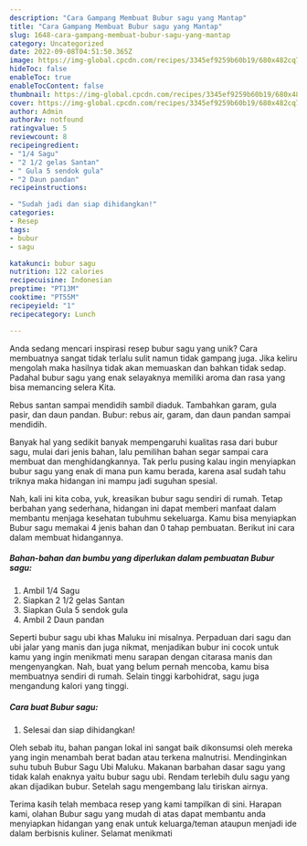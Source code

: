 ```yaml
---
description: "Cara Gampang Membuat Bubur sagu yang Mantap"
title: "Cara Gampang Membuat Bubur sagu yang Mantap"
slug: 1648-cara-gampang-membuat-bubur-sagu-yang-mantap
category: Uncategorized
date: 2022-09-08T04:51:50.365Z
image: https://img-global.cpcdn.com/recipes/3345ef9259b60b19/680x482cq70/bubur-sagu-foto-resep-utama.jpg
hideToc: false
enableToc: true
enableTocContent: false
thumbnail: https://img-global.cpcdn.com/recipes/3345ef9259b60b19/680x482cq70/bubur-sagu-foto-resep-utama.jpg
cover: https://img-global.cpcdn.com/recipes/3345ef9259b60b19/680x482cq70/bubur-sagu-foto-resep-utama.jpg
author: Admin
authorAv: notfound
ratingvalue: 5
reviewcount: 8
recipeingredient:
- "1/4 Sagu"
- "2 1/2 gelas Santan"
- " Gula 5 sendok gula"
- "2 Daun pandan"
recipeinstructions:

- "Sudah jadi dan siap dihidangkan!"
categories:
- Resep
tags:
- bubur
- sagu

katakunci: bubur sagu 
nutrition: 122 calories
recipecuisine: Indonesian
preptime: "PT13M"
cooktime: "PT55M"
recipeyield: "1"
recipecategory: Lunch

---
```





Anda sedang mencari inspirasi resep bubur sagu yang unik? Cara membuatnya sangat tidak terlalu sulit namun tidak gampang juga. Jika keliru mengolah maka hasilnya tidak akan memuaskan dan bahkan tidak sedap. Padahal bubur sagu yang enak selayaknya memiliki aroma dan rasa yang bisa memancing selera Kita.





Rebus santan sampai mendidih sambil diaduk. Tambahkan garam, gula pasir, dan daun pandan. Bubur: rebus air, garam, dan daun pandan sampai mendidih.

Banyak hal yang sedikit banyak mempengaruhi kualitas rasa dari bubur sagu, mulai dari jenis bahan, lalu pemilihan bahan segar sampai cara membuat dan menghidangkannya. Tak perlu pusing kalau ingin menyiapkan bubur sagu yang enak di mana pun kamu berada, karena asal sudah tahu triknya maka hidangan ini mampu jadi suguhan spesial.






Nah, kali ini kita coba, yuk, kreasikan bubur sagu sendiri di rumah. Tetap berbahan yang sederhana, hidangan ini dapat memberi manfaat dalam membantu menjaga kesehatan tubuhmu sekeluarga. Kamu bisa menyiapkan Bubur sagu memakai 4 jenis bahan dan 0 tahap pembuatan. Berikut ini cara dalam membuat hidangannya.

<!--inarticleads1-->

##### Bahan-bahan dan bumbu yang diperlukan dalam pembuatan Bubur sagu:

1. Ambil 1/4 Sagu
1. Siapkan 2 1/2 gelas Santan
1. Siapkan  Gula 5 sendok gula
1. Ambil 2 Daun pandan


Seperti bubur sagu ubi khas Maluku ini misalnya. Perpaduan dari sagu dan ubi jalar yang manis dan juga nikmat, menjadikan bubur ini cocok untuk kamu yang ingin menikmati menu sarapan dengan citarasa manis dan mengenyangkan. Nah, buat yang belum pernah mencoba, kamu bisa membuatnya sendiri di rumah. Selain tinggi karbohidrat, sagu juga mengandung kalori yang tinggi. 

<!--inarticleads2-->

##### Cara buat Bubur sagu:


1. Selesai dan siap dihidangkan!

Oleh sebab itu, bahan pangan lokal ini sangat baik dikonsumsi oleh mereka yang ingin menambah berat badan atau terkena malnutrisi. Mendinginkan suhu tubuh Bubur Sagu Ubi Maluku. Makanan barbahan dasar sagu yang tidak kalah enaknya yaitu bubur sagu ubi. Rendam terlebih dulu sagu yang akan dijadikan bubur. Setelah sagu mengembang lalu tiriskan airnya. 

Terima kasih telah membaca resep yang kami tampilkan di sini. Harapan kami, olahan Bubur sagu yang mudah di atas dapat membantu anda menyiapkan hidangan yang enak untuk keluarga/teman ataupun menjadi ide dalam berbisnis kuliner. Selamat menikmati
